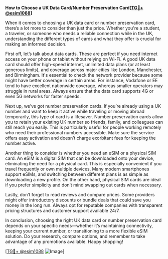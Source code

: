 **How to Choose a UK Data Card/Number Preservation Card[[TG💪+ @esim1088](https://t.me/s/esim1088)]**

When it comes to choosing a UK data card or number preservation card, there’s a lot more to consider than just the price. Whether you're a student, a traveler, or someone who needs a reliable connection while in the UK, understanding the different types of cards and what they offer is crucial for making an informed decision.

First off, let’s talk about data cards. These are perfect if you need internet access on your phone or tablet without relying on Wi-Fi. A good UK data card should offer high-speed internet, unlimited data plans (or at least generous limits), and coverage across major cities like London, Manchester, and Birmingham. It's essential to check the network provider because some might have better coverage in certain areas. For instance, Vodafone or EE tend to have excellent nationwide coverage, whereas smaller operators may struggle in rural areas. Always ensure that the data card supports 4G or even 5G networks for faster speeds.

Next up, we’ve got number preservation cards. If you’re already using a UK number and want to keep it active while traveling or moving abroad temporarily, this type of card is a lifesaver. Number preservation cards allow you to retain your existing UK number so friends, family, and colleagues can still reach you easily. This is particularly useful for people working remotely who need their professional numbers accessible. Make sure the service offers easy activation and doesn’t charge exorbitant fees for keeping the number active.

Another thing to consider is whether you need an eSIM or a physical SIM card. An eSIM is a digital SIM that can be downloaded onto your device, eliminating the need for a physical card. This is especially convenient if you travel frequently or own multiple devices. Many modern smartphones support eSIMs, and switching between different plans is as simple as downloading a new profile. On the other hand, physical SIM cards are ideal if you prefer simplicity and don’t mind swapping out cards when necessary.

Lastly, don’t forget to read reviews and compare prices. Some providers might offer introductory discounts or bundle deals that could save you money in the long run. Always opt for reputable companies with transparent pricing structures and customer support available 24/7.

In conclusion, choosing the right UK data card or number preservation card depends on your specific needs—whether it’s maintaining connectivity, keeping your current number, or transitioning to a more flexible eSIM solution. Do your research, compare options, and remember to take advantage of any promotions available. Happy shopping!

[[TG💪+ @esim1088](https://t.me/s/esim1088) ![Image](https://i.postimg.cc/Y0z9fWf4/image.png)]